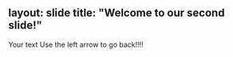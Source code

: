 layout: slide
title: "Welcome to our second slide!"
---
Your text
Use the left arrow to go back!!!!
